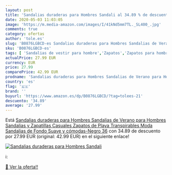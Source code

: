 ```yaml
---
layout: post
title: 'Sandalias duraderas para Hombres Sandali al 34.89 % de descuento'
date: 2020-05-03 11:03:05
image: 'https://m.media-amazon.com/images/I/41kNd5mm7TL._SL400_.jpg'
comments: true
category: ofertas
author: 'tole.es'
slug: 'B0876LGBCD-es Sandalias duraderas para Hombres Sandalias de Verano para...'
sku: 'B0876LGBCD-es'
tags: [ 'Sandalias de vestir para hombre','Zapatos','Zapatos para hombre','Zapatos y complementos','zapatos', ]
actualPrice: 27.99 EUR
currency: EUR
price: 27.99
comparePrice: 42.99 EUR
prodname: 'Sandalias duraderas para Hombres Sandalias de Verano para Hombres Sandalias y Zapatillas Casuales Zapatos de Playa Transpirables Moda Sandalias de Fondo Suave y cómodas-Negro 36'
country: 'es'
flag: '🇪🇸'
brand: ''
buyurl: 'https://www.amazon.es/dp/B0876LGBCD/?tag=tolees-21'
descuento: '34.89'
average: '27.99'
---
```


Está [Sandalias duraderas para Hombres Sandalias de Verano para Hombres Sandalias y Zapatillas Casuales Zapatos de Playa Transpirables Moda Sandalias de Fondo Suave y cómodas-Negro 36](https://www.amazon.es/dp/B0876LGBCD/?tag=tolees-21) con 34.89 de descuento por 27.99 EUR (original: 42.99 EUR) en el siguiente enlace!

[![Sandalias duraderas para Hombres Sandali](https://m.media-amazon.com/images/I/41kNd5mm7TL._SL400_.jpg)](https://www.amazon.es/dp/B0876LGBCD/?tag=tolees-21)

ℹ️:


[🛒 Ver la oferta!!](https://www.amazon.es/dp/B0876LGBCD/?tag=tolees-21)
